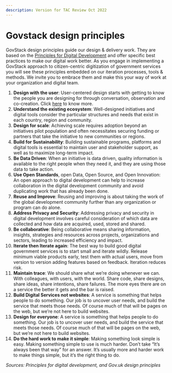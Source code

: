 ```yaml
---
description: Version for TAC Review Oct 2022
---
```


# Govstack design principles



GovStack design principles guide our design & delivery work. They are based on the [Principles for Digital Development](https://digitalprinciples.org/)  and offer specific best practices to make our digital work better. As you engage in implementing a GovStack approach to citizen-centric digitization of government services you will see these principles embedded on our iteration processes, tools & methods. We invite you to embrace them and make this your way of work at your organization and digital team.  &#x20;

1. **Design with the user**: User-centered design starts with getting to know the people you are designing for through conversation, observation and co-creation. Click [here](onenote:Digitize%20the%20service.one#section-id={aad96891-9b48-4890-b293-590890b3b645}\&end) to know more.&#x20;
2. **Understand the existing ecosystem**: Well-designed initiatives and digital tools consider the particular structures and needs that exist in each country, region and community.&#x20;
3. **Design for scale**: Achieving scale requires adoption beyond an initiatives pilot population and often necessitates securing funding or partners that take the initiative to new communities or regions.&#x20;
4. **Build for Sustainability**: Building sustainable programs, platforms and digital tools is essential to maintain user and stakeholder support, as well as to maximize long-term impact.&#x20;
5. **Be Data Driven**: When an initiative is data driven, quality information is available to the right people when they need it, and they are using those data to take action.&#x20;
6. **Use Open Standards**, open Data, Open Source, and Open Innovation: An open approach to digital development can help to increase collaboration in the digital development community and avoid duplicating work that has already been done.&#x20;
7. **Reuse and Improve**: Reusing and improving is about taking the work of the global development community further than any organization or program can do alone.&#x20;
8. **Address Privacy and Security**: Addressing privacy and security in digital development involves careful consideration of which data are collected and how data are acquired, used, stored and shared.&#x20;
9. **Be collaborative**: Being collaborative means sharing information, insights, strategies and resources across projects, organizations and sectors, leading to increased efficiency and impact.&#x20;
10. **Iterate then Iterate again**: The best way to build good digital government services is to start small and iterate wildly. Release minimum viable products early, test them with actual users, move from version to version adding features based on feedback. Iteration reduces risk.&#x20;
11. **Maintain trace**: We should share what we’re doing whenever we can. With colleagues, with users, with the world. Share code, share designs, share ideas, share intentions, share failures. The more eyes there are on a service the better it gets and the bar is raised.&#x20;
12. **Build Digital Services not websites**: A service is something that helps people to do something. Our job is to uncover user needs, and build the service that meets those needs. Of course much of that will be pages on the web, but we’re not here to build websites.&#x20;
13. **Design for everyone**: A service is something that helps people to do something. Our job is to uncover user needs, and build the service that meets those needs. Of course much of that will be pages on the web, but we’re not here to build websites.&#x20;
14. **Do the hard work to make it simple**: Making something look simple is easy. Making something simple to use is much harder. Don’t take “It’s always been that way” for an answer. It’s usually more and harder work to make things simple, but it’s the right thing to do.&#x20;

_Sources: Principles for digital development, and Gov.uk design principles_&#x20;
